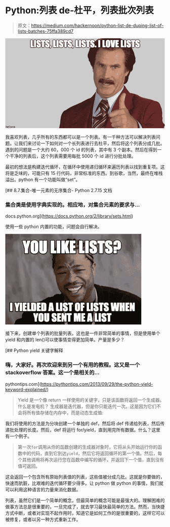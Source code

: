 # Python:列表 de-杜平，列表批次列表

> 原文：<https://medium.com/hackernoon/python-list-de-duping-list-of-lists-batches-75ffa389cd7>

![](img/333875d1e291dc06398bb0c7d5d6c087.png)

我喜欢列表，几乎所有的东西都可以是一个列表。有一千种方法可以解决列表问题。让我们来讨论一下如何对一个长列表进行去杜平，然后将这个列表分成几批。
遇到的问题是一个大约 60，000 个 id 的列表，其中有 3 个副本。然后在得到一个干净的列表后，这个列表需要用每批 5000 个 id 进行分批处理。

最初的想法是构建迭代循环，在循环中使用递归循环来遍历列表以找到重复项。这将是乏味的，可能只有 15 行代码，非常标准的东西。到谷歌，当然，最终在堆栈溢出。python 有一个功能叫做“set”。

 [## 8.7.集合-唯一元素的无序集合- Python 2.7.15 文档

### 集合类是使用字典实现的。相应地，对集合元素的要求与…

docs.python.org](https://docs.python.org/2/library/sets.html) 

使用一些 python 内置的功能，问题会自行解决。

![](img/afa1f2ceb8f4d2717af675f73cc8dcbc.png)

接下来，创建单个列表的批量列表。这也是一件非常简单的事情，但是使用单个 yield 和内置的 len()可以使事情变得更加简单。产量是多少？

[](https://pythontips.com/2013/09/29/the-python-yield-keyword-explained/) [## Python yield 关键字解释

### 嗨，大家好。再次欢迎来到另一个有用的教程。这又是一个 stackoverflow 答案。这一个是相关的…

pythontips.com](https://pythontips.com/2013/09/29/the-python-yield-keyword-explained/) 

> Yield 是一个像 return 一样使用的关键字，只是该函数将返回一个生成器。
> 什么是发电机？
> 生成器是迭代器，但是你只能迭代一次。这是因为它们不会将所有值存储在内存中，而是动态生成值:

我们将使用的方法是为分块创建一个单独的 def，然后将 def 传递给列表，然后传递批处理的长度。然后，def 将运行 for/yield，直到用完所有数据。什么？这里有一个例子。

> 第一次`for`调用从你的函数创建的生成器对象时，它将从头开始运行你的函数中的代码，直到它到达`yield`，然后它将返回循环的第一个值。然后，每个其他调用将再次运行您在函数中编写的循环，并返回下一个值，直到没有值可返回。

这会返回一个包含所有原始列表值的列表，这些值被分成几批。这就是你要做的，快速而肮脏，比艰难的迭代循环要少得多。让 python 做 python 的事情，我们就可以利用这种语言的力量来消化数据。

列表，虽然它们是一个简单的概念，但最简单的概念可能是最强大的。理解困难的做事方法总是很重要的，一旦完成了，就去学习最快最简单的方法。然而，当快捷方式中断，或者对实现不起作用时，知道它是如何工作的是很重要的，这样它可以被修复，或者以另一种方式重新工作。